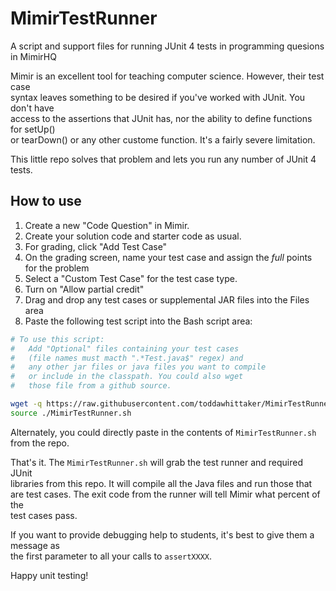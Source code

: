 # MimirTestRunner
A script and support files for running JUnit 4 tests in programming quesions in MimirHQ

Mimir is an excellent tool for teaching computer science. However, their test case  
syntax leaves something to be desired if you've worked with JUnit. You don't have  
access to the assertions that JUnit has, nor the ability to define functions for setUp()  
or tearDown() or any other custome function. It's a fairly severe limitation.  

This little repo solves that problem and lets you run any number of JUnit 4 tests.

## How to use
1. Create a new "Code Question" in Mimir.
1. Create your solution code and starter code as usual.
1. For grading, click "Add Test Case"
1. On the grading screen, name your test case and assign the *full* points
for the problem
1. Select a "Custom Test Case" for the test case type.
1. Turn on "Allow partial credit"
1. Drag and drop any test cases or supplemental JAR files into the Files area
1. Paste the following test script into the Bash script area:  
```bash
# To use this script:
#   Add "Optional" files containing your test cases
#   (file names must macth ".*Test.java$" regex) and
#   any other jar files or java files you want to compile
#   or include in the classpath. You could also wget
#   those file from a github source.

wget -q https://raw.githubusercontent.com/toddawhittaker/MimirTestRunner/master/MimirTestRunner.sh
source ./MimirTestRunner.sh
```  
  
  Alternately, you could directly paste in the contents of `MimirTestRunner.sh` from the repo.


That's it. The `MimirTestRunner.sh` will grab the test runner and required JUnit  
libraries from this repo. It will compile all the Java files and run those that  
are test cases. The exit code from the runner will tell Mimir what percent of the  
test cases pass.

If you want to provide debugging help to students, it's best to give them a message as  
the first parameter to all your calls to `assertXXXX`.

Happy unit testing!